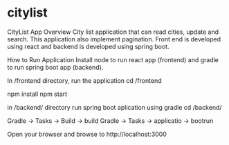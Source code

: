 # citylist
CityList App
Overview
City list application that can read cities, update and search. This application also implement pagination. Front end is developed using react and backend is developed using spring boot.

How to Run Application
Install node to run react app (frontend) and gradle to run spring boot app (backend).

In /frontend directory, run the application
cd /frontend

npm install
npm start

in /backend/ directory run spring boot aplication using gradle
cd /backend/

Gradle -> Tasks -> Build -> build 
Gradle -> Tasks -> applicatio -> bootrun

Open your browser and browse to http://localhost:3000
